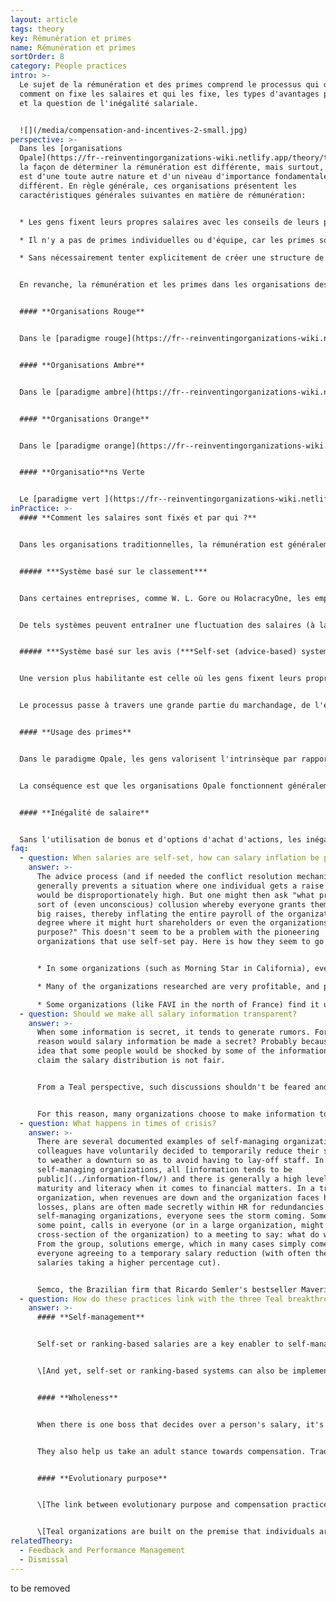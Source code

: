 ```yaml
---
layout: article
tags: theory
key: Rémunération et primes
name: Rémunération et primes
sortOrder: 8
category: People practices
intro: >-
  Le sujet de la rémunération et des primes comprend le processus qui définit
  comment on fixe les salaires et qui les fixe, les types d'avantages proposés
  et la question de l'inégalité salariale.


  ![](/media/compensation-and-incentives-2-small.jpg)
perspective: >-
  Dans les [organisations
  Opale](https://fr--reinventingorganizations-wiki.netlify.app/theory/teal-paradigm-and-organizations/),
  la façon de déterminer la rémunération est différente, mais surtout, ce sujet
  est d'une toute autre nature et d'un niveau d'importance fondamentalement
  différent. En règle générale, ces organisations présentent les
  caractéristiques générales suivantes en matière de rémunération:


  * Les gens fixent leurs propres salaires avec les conseils de leurs pairs.

  * Il n'y a pas de primes individuelles ou d'équipe, car les primes sont perçues comme distrayant les gens de leur motivation intérieure et faussent les comportements.

  * Sans nécessairement tenter explicitement de créer une structure de rémunération égalitaire, il semble que dans ces organisations, les gens s'efforcent de réduire les disparités salariales, parfois extrêmes, observées dans de nombreux secteurs aujourd'hui. Une attention particulière est de s'assurer que les moins bien payés gagnent suffisamment pour satisfaire leurs besoins de base.


  En revanche, la rémunération et les primes dans les organisations des stades d'évolution antérieurs peuvent être résumées comme suit:


  #### **Organisations Rouge**


  Dans le [paradigme rouge](https://fr--reinventingorganizations-wiki.netlify.app/theory/red-organizations/), la prérogative du patron est de décider librement, sur un coup de tête, d'augmenter ou de réduire les salaires. Il n'y a pas de processus formel de négociation sur la rémunération, ni de processus incitatif formel et documenté.


  #### **Organisations Ambre**


  Dans le [paradigme ambre](https://fr--reinventingorganizations-wiki.netlify.app/theory/amber-paradigm-and-organizations/), la rémunération est généralement fixée et déterminée par le niveau d’une personne dans la hiérarchie (ou par un autre marqueur de statut fixe, tel que le type de diplôme universitaire de la personne). Il n'y a pas de négociations salariales individuelles, pas de primes. C’est «même travail, même salaire».


  #### **Organisations Orange**


  Dans le [paradigme orange](https://fr--reinventingorganizations-wiki.netlify.app/theory/orange-paradigm-and-organizations/), il y a une certaine négociation individuelle du salaire de base, et les gens sont généralement classés selon des échelles salariales. Un patron a la liberté d’augmenter le salaire d’une personne dans cette fourchette salariale. La mentalité orange croit fermement aux objectifs individuels et aux primes. Si les gens atteignent des objectifs prédéterminés (qui appartiennent idéalement à un système d'objectifs en cascade ou de budgets qui s'accumulent jusqu'à créer beaucoup de valeur pour les actionnaires), ils recevront un bonus conséquent. Les fortes différences de rémunération entre les salariés les plus riches et les plus modestes sont considérées comme parfaitement acceptables, car elles reflètent les mérites et les contributions des individus.


  #### **Organisatio**ns Verte


  Le [paradigme vert ](https://fr--reinventingorganizations-wiki.netlify.app/theory/green-paradigm-and-organizations/)croit en la coopération autant qu'en la concurrence; les primes individuelles commencent à faire place aux primes d'équipe. Des tentatives sont faites pour réduire la différence entre les revenus les plus élevés et les plus bas sur le lieu de travail, par exemple par un coefficient multiplicateur maximum entre le salaire du PDG et le salaire médian (ou le plus bas) de l'organisation.
inPractice: >-
  #### **Comment les salaires sont fixés et par qui ?**


  Dans les organisations traditionnelles, la rémunération est généralement déterminée en fonction de la hiérarchie organisationnelle. Généralement, un patron peut décider d'une augmentation de salaire pour ses subordonnés, souvent sous réserve de directives ou d'approbation RH (ou institutionnelles). Dans les organisations autogérées, en l'absence de patrons, le processus de détermination des salaires et autres types de rémunération doit être réinventé en utilisant le pouvoir des pairs. Il semble qu'il existe deux grandes catégories de systèmes: les systèmes basés sur des classements et les systèmes auto-définis (basés sur des conseils). \ \[Les deux peuvent également être utilisés dans des systèmes hiérarchiques. Ils ne dépendent pas de structures autogérées.]


  ##### ***Système basé sur le classement***


  Dans certaines entreprises, comme W. L. Gore ou HolacracyOne, les employés classent ou évaluent les contributions des pairs avec lesquels ils travaillent le plus étroitement. Sur la base de cette contribution, les gens sont affectés à différentes échelles salariales - généralement par un algorithme ou un comité élu. Les gens qui sont considérés comme contribuant davantage se retrouveront dans les tranches les plus élevées qui gagnent des salaires plus élevés; les collègues les plus jeunes et les moins expérimentés sont naturellement attirés par les bandes avec des salaires inférieurs. Le processus est simple et facile à comprendre et il est généralement considéré comme équitable. Lorsqu'il n'y a pas qu'une seule personne (le patron), mais de nombreux collègues d'une personne qui suivent le processus, le salaire qui en résulte est susceptible d'être un reflet plus juste de la contribution de cette personne.


  De tels systèmes peuvent entraîner une fluctuation des salaires (à la hausse mais aussi à la baisse) au fil des ans, en fonction de la contribution des personnes. Dans de nombreux pays, les lois du travail empêchent la baisse des salaires, ce qui nécessite des adaptations à cette méthode. Par exemple, le système pourrait être utilisé uniquement pour déterminer quels collègues devraient recevoir une augmentation de salaire. Alternativement, un système peut être conçu en utilisant un salaire fixe bas et en permettant les fluctuations grâce à des bonus individuels qui peuvent augmenter ou diminuer.


  ##### ***Système basé sur les avis (***Self-set (advice-based) systems)


  Une version plus habilitante est celle où les gens fixent leurs propres salaires, calibrés par le processus d'avis de leurs pairs. Dans ce cas, généralement une fois par an, les gens proposent l'augmentation de salaire qu'ils jugent appropriée pour eux-mêmes et justifient leur proposition. Cette contribution est examinée par un certain nombre de pairs (par exemple dans un groupe de conseil salarial élu) qui donnent des avis individuels sur cette proposition, sur la base d'un calibrage entre collègues. Les individus peuvent alors choisir de suivre les avis qu'ils ont reçus ou non, et leur choix est rendu public. S'il le souhaite, le groupe d'avis salarial peut choisir de déclarer un conflit et faire appel au processus de [résolution de conflit](https://fr--reinventingorganizations-wiki.netlify.app/theory/conflict-resolution/).


  Le processus passe à travers une grande partie du marchandage, de l'élaboration de stratégies, des plaintes et de «l'aspiration» qui se produisent lorsque les salaires sont fixés par son patron. Si les gens ne sont pas satisfaits de leur salaire, ils peuvent simplement l'augmenter. Et ils feront face aux conséquences de leurs choix, s'ils décident de se placer trop loin des avis de leurs pairs.


  #### **Usage des primes**


  Dans le paradigme Opale, les gens valorisent l'intrinsèque par rapport aux motivations extrinsèques. Une fois que les gens gagnent suffisamment d'argent pour couvrir leurs besoins de base, ce qui compte le plus, c'est que le travail ait du sens et qu'ils puissent exprimer leurs talents et leurs **callings at work**. Dans le livre  *Drive*, Daniel Pink conclut de nombreuses recherches sur le fait que dans les environnements de travail complexes d’aujourd’hui, les primes sont pour la plupart contre-productives, réduisant plutôt qu’améliorant les performances des gens.


  La conséquence est que les organisations Opale fonctionnent généralement sans primes financières explicites au niveau de l'individu et de l'équipe. Personne, pas même les vendeurs, n'a d'objectifs ou de primes et il y a rarement des bonus individuels ou des stock-options. Au lieu de cela, à la fin des années très rentables, une partie du bénéfice sera partagée avec tous les employés (dans certains cas, tout le monde reçoit le même pourcentage fixe du salaire de base, dans d'autres, tout le monde reçoit le même montant fixe). Voir aussi [Propriété](https://fr--reinventingorganizations-wiki.netlify.app/theory/ownership/)


  #### **Inégalité de salaire**


  Sans l'utilisation de bonus et d'options d'achat d'actions, les inégalités de rémunération sont automatiquement réduites, car une grande partie des inégalités salariales dans les sociétés Fortune 500 d'aujourd'hui découlent des bonus et des options d'achat d'actions souvent extravagants. Certaines organisations s'efforcent également consciemment de limiter les inégalités du salaire de base. Certaines organisations, comme [AES](https://fr--reinventingorganizations-wiki.netlify.app/cases/aes-applied-energy-services/) et [FAVI](https://fr--reinventingorganizations-wiki.netlify.app/cases/favi/), ont remplacé les salaires horaires par des salaires mensuels pour les opérateurs d'atelier, effaçant la distinction entre les cols bleus et les cols blancs. Tout le monde est rémunéré selon les mêmes principes.
faq:
  - question: When salaries are self-set, how can salary inflation be prevented?
    answer: >-
      The advice process (and if needed the conflict resolution mechanism)
      generally prevents a situation where one individual gets a raise that
      would be disproportionately high. But one might then ask "what prevents a
      sort of (even unconscious) collusion whereby everyone grants themselves
      big raises, thereby inflating the entire payroll of the organization to a
      degree where it might hurt shareholders or even the organizations
      purpose?" This doesn't seem to be a problem with the pioneering
      organizations that use self-set pay. Here is how they seem to go about it.


      * In some organizations (such as Morning Star in California), everyone needs to benchmark their salaries to a market rate. They institute a rule of thumb, for example, that salaries shouldn't be higher than 110% of the industry average. They might support this with the arguments that if salaries are too high, this allows for less investment and future development, makes the organization less able to achieve its purpose or is unfair to the shareholders.

      * Many of the organizations researched are very profitable, and pay out a lot in profit sharing (workers at FAVI typically make the equivalent of 17 or 18 months of salary this way). The idea, therefore, is to keep compensation in line with the industry, and when profits allow, top up the salary with profit sharing. This reduces the incentive to try and increase one's base salary, knowing also that in bad times, jobs are more secure if the base salaries aren't inflated.

      * Some organizations (like FAVI in the north of France) find it useful to have a simple rule of thumb for the organization overall: Revenues should break down into X% for salaries, Y% for material costs, Z% for investments so that a healthy P% of profit remains. Everyone seems to accept this rule as good common sense. This is the basis for what can be shared in profit sharing. If needed, the salary advice group could share these parameters with everyone upfront, for instance in years with low profitability.
  - question: Should we make all salary information transparent?
    answer: >-
      When some information is secret, it tends to generate rumors. For what
      reason would salary information be made a secret? Probably because of the
      idea that some people would be shocked by some of the information and
      claim the salary distribution is not fair.


      From a Teal perspective, such discussions shouldn't be feared and avoided, but can be steered in productive ways. They can help bring to light unspoken issues and hidden grievances. They can help people grow as part of the process, in dealing with their relations to one another and to money. And perhaps, indeed, to correct some obviously unfair situations that might have slipped in over time.


      For this reason, many organizations choose to make information totally public. (The social media app maker Buffer even publishes everyone's salary online). Some organizations, like the tomato-processing company Morning Star, have chosen to make the *salary increase percentages* public within the organization, but not the base salary. That might be an intermediary step towards full transparency for an organization to take.
  - question: What happens in times of crisis?
    answer: >-
      There are several documented examples of self-managing organizations where
      colleagues have voluntarily decided to temporarily reduce their salaries
      to weather a downturn so as to avoid having to lay-off staff. In
      self-managing organizations, all [information tends to be
      public](../information-flow/) and there is generally a high level of
      maturity and literacy when it comes to financial matters. In a traditional
      organization, when revenues are down and the organization faces heavy
      losses, plans are often made secretly within HR for redundancies. In
      self-managing organizations, everyone sees the storm coming. Someone, at
      some point, calls in everyone (or in a large organization, might invite a
      cross-section of the organization) to a meeting to say: what do we do?
      From the group, solutions emerge, which in many cases simply come down to
      everyone agreeing to a temporary salary reduction (with often the highest
      salaries taking a higher percentage cut). 


      Semco, the Brazilian firm that Ricardo Semler's bestseller Maverick made famous, has put in place a "voluntary risk program" to institutionalize such salary reductions to protect the organization in times of crisis (to which Brazil has been prone over the last several decades). Employees are offered the option of a risk salary program. They take a pay cut of 25 percent and then receive a supplement raising their compensation to 125 percent if the company has a good year. If the company does poorly, they only receive 75 percent of their salary. As the good years outweigh the bad, the deal is favorable to employees willing to take a risk.
  - question: How do these practices link with the three Teal breakthroughs?
    answer: >-
      #### **Self-management**


      Self-set or ranking-based salaries are a key enabler to self-management: in traditional hierarchical structures, bosses decide on the salary raises and bonuses of their subordinates; in self-managing systems, it is necessary to upgrade to peer-based compensation mechanisms.


      \[And yet, self-set or ranking-based systems can also be implemented within traditional hierarchical structures. It can be a step towards ultimately replacing hierarchy with self-management. Within an organization where complete self-management isn't in the cards (for instance if the board of directors wouldn't accept that the organization let go of a pyramid structure), it can also be an important step to take some power out of the boss-subordinate relationship and create more of a team-based collaborative spirit.]


      #### **Wholeness**


      When there is one boss that decides over a person's salary, it's tempting to want to please that person, to conform to their expectations, to not speak one's truth. When it's not one person, but a great number of colleagues one works with who calibrate one's salary increase, most people naturally relax into showing up more truthfully. In this way, self-set or ranking based compensation mechanisms help colleagues show up more easily from a place of wholeness.


      They also help us take an adult stance towards compensation. Traditional boss-subordinate relationship tend to push employees to behave like children and bosses like parents. Self-set or ranking based compensation systems also do away, almost instantly, with much of the strategizing, haggling and complaining around compensation, with everyone forced to take an adult-to-adult stance. 


      #### **Evolutionary purpose**


      \[The link between evolutionary purpose and compensation practices can show up in times of crisis. There are several documented cases of self-managing where workers, in a severe downturn, choose voluntarily to reduce their compensations on a temporary basis to avoid lay-offs. In self-managing organizations, colleagues often often have a high level of financial knowledge and maturity, and choose to contribute to save their colleagues jobs and to maintain the organizations ability to pursue its purpose with all its skills and resources.]


      \[Teal organizations are built on the premise that individuals are primarily motivated, after attaining basic needs, by intrinsic factors such as the pursuit of purpose. Thus, they tend not to exhibit the primacy of compensation, including added incentives, typical in Orange or even Green.]
relatedTheory:
  - Feedback and Performance Management
  - Dismissal
---
```

to be removed